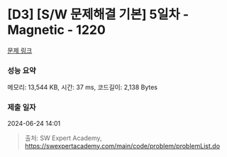 # [D3] [S/W 문제해결 기본] 5일차 - Magnetic - 1220 

[문제 링크](https://swexpertacademy.com/main/code/problem/problemDetail.do?contestProbId=AV14hwZqABsCFAYD) 

### 성능 요약

메모리: 13,544 KB, 시간: 37 ms, 코드길이: 2,138 Bytes

### 제출 일자

2024-06-24 14:01



> 출처: SW Expert Academy, https://swexpertacademy.com/main/code/problem/problemList.do
